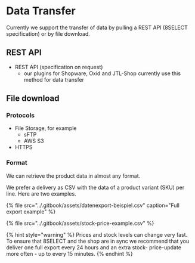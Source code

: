 # Data Transfer

Currently we support the transfer of data by pulling a REST API \(8SELECT specification\) or by file download.

## REST API

* REST API \(specification on request\)
  * our plugins for Shopware, Oxid and JTL-Shop currently use this method for data transfer

## File download

### Protocols

* File Storage, for example
  * sFTP
  * AWS S3
* HTTPS

### Format

We can retrieve the product data in almost any format. 

We prefer a delivery as CSV with the data of a product variant \(SKU\) per line. Here are two examples.

{% file src="../.gitbook/assets/datenexport-beispiel.csv" caption="Full export example" %}

{% file src="../.gitbook/assets/stock-price-example.csv" %}

{% hint style="warning" %}
Prices and stock levels can change very fast. To ensure that 8SELECT and the shop are in sync we recommend that you deliver one full export every 24 hours and an extra stock- price-update more often - up to every 15 minutes.
{% endhint %}

